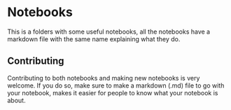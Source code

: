 # Notebooks

This is a folders with some useful notebooks, all the notebooks have a markdown
file with the same name explaining what they do.

## Contributing

Contributing to both notebooks and making new notebooks is very welcome. If you
do so, make sure to make a markdown (.md) file to go with your notebook, makes
it easier for people to know what your notebook is about.
